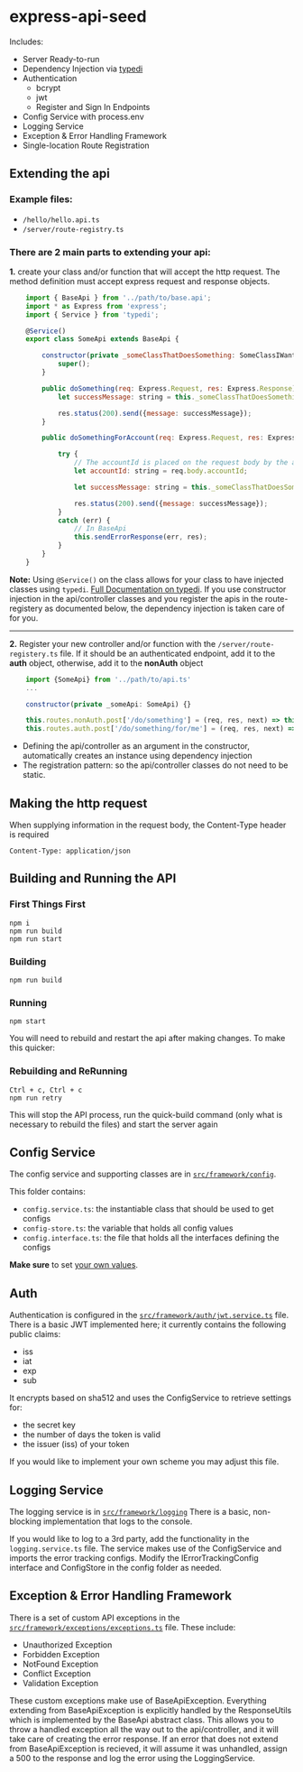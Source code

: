 # express-api-seed

Includes:
* Server Ready-to-run
* Dependency Injection via [typedi](https://github.com/pleerock/typedi)
* Authentication
    * bcrypt
    * jwt
    * Register and Sign In Endpoints
* Config Service with process.env
* Logging Service
* Exception & Error Handling Framework
* Single-location Route Registration

## Extending the api

### Example files:

* `/hello/hello.api.ts`
* `/server/route-registry.ts`

### There are 2 main parts to extending your api:

**1.** create your class and/or function that will accept the http request. The method definition must accept express request and response objects.

``` javascript
    import { BaseApi } from '../path/to/base.api';
    import * as Express from 'express';
    import { Service } from 'typedi';

    @Service()
    export class SomeApi extends BaseApi {

        constructor(private _someClassThatDoesSomething: SomeClassIWantToInject) {
            super();
        }

        public doSomething(req: Express.Request, res: Express.Response): void {
            let successMessage: string = this._someClassThatDoesSomething.doTheThing();

            res.status(200).send({message: successMessage});
        }

        public doSomethingForAccount(req: Express.Request, res: Express.Response): void {

            try {
                // The accountId is placed on the request body by the auth handler, registered in the express server. Don't pass accountId directly
                let accountId: string = req.body.accountId;

                let successMessage: string = this._someClassThatDoesSomething.doTheThingForTheAccount(accountId);

                res.status(200).send({message: successMessage});
            }
            catch (err) {
                // In BaseApi
                this.sendErrorResponse(err, res);
            }
        }
    }
```

**Note:** Using `@Service()` on the class allows for your class to have injected classes using `typedi`. [Full Documentation on typedi](https://github.com/pleerock/typedi).
If you use constructor injection in the api/controller classes and you register the apis in the route-registery as documented below, the dependency injection is taken care of for you.

---

**2.** Register your new controller and/or function with the `/server/route-registery.ts` file. If it should be an authenticated endpoint, add it to the **auth** object, otherwise, add it to the **nonAuth** object

``` javascript
    import {SomeApi} from '../path/to/api.ts'
    ...

    constructor(private _someApi: SomeApi) {}

    this.routes.nonAuth.post['/do/something'] = (req, res, next) => this._someApi.doSomething(req, res);
    this.routes.auth.post['/do/something/for/me'] = (req, res, next) => this._someApi.doSomethingForAccount(req, res);
```

* Defining the api/controller as an argument in the constructor, automatically creates an instance using dependency injection
* The registration pattern: so the api/controller classes do not need to be static.


## Making the http request

When supplying information in the request body, the Content-Type header is required

```
Content-Type: application/json
```

## Building and Running the API

### First Things First

```
npm i
npm run build
npm run start
```

### Building

```
npm run build
```

### Running

```
npm start
```

You will need to rebuild and restart the api after making changes. To make this quicker:

### Rebuilding and ReRunning

```
Ctrl + c, Ctrl + c
npm run retry
```

This will stop the API process, run the quick-build command (only what is necessary to rebuild the files) and start the server again

## Config Service

The config service and supporting classes are in [`src/framework/config`](https://github.com/ScottMGerstl/express-api-seed/tree/master/src/framework/config).

This folder contains:
* `config.service.ts`: the instantiable class that should be used to get configs
* `config-store.ts`: the variable that holds all config values
* `config.interface.ts`: the file that holds all the interfaces defining the configs

**Make sure** to set [your own values](https://github.com/ScottMGerstl/express-api-seed/blob/master/src/framework/config/config-store.ts).

## Auth

Authentication is configured in the [`src/framework/auth/jwt.service.ts`](https://github.com/ScottMGerstl/express-api-seed/blob/master/src/framework/auth/jwt.service.ts) file. There is a basic JWT implemented here; it currently contains the following public claims:

* iss
* iat
* exp
* sub

It encrypts based on sha512 and uses the ConfigService to retrieve settings for:

* the secret key
* the number of days the token is valid
* the issuer (iss) of your token

If you would like to implement your own scheme you may adjust this file.

## Logging Service

The logging service is in [`src/framework/logging`](https://github.com/ScottMGerstl/express-api-seed/tree/master/src/framework/logging) There is a basic, non-blocking implementation that logs to the console.

If you would like to log to a 3rd party, add the functionality in the `logging.service.ts` file. The service makes use of the ConfigService and imports the error tracking configs. Modify the IErrorTrackingConfig interface and ConfigStore in the config folder as needed.

## Exception & Error Handling Framework

There is a set of custom API exceptions in the [`src/framework/exceptions/exceptions.ts`](https://github.com/ScottMGerstl/express-api-seed/blob/master/src/framework/exceptions/exceptions.ts) file. These include:

* Unauthorized Exception
* Forbidden Exception
* NotFound Exception
* Conflict Exception
* Validation Exception

These custom exceptions make use of BaseApiException. Everything extending from BaseApiException is explicitly handled by the ResponseUtils which is implemented by the BaseApi abstract class. This allows you to throw a handled exception all the way out to the api/controller, and it will take care of creating the error response. If an error that does not extend from BaseApiException is recieved, it will assume it was unhandled, assign a 500 to the response and log the error using the LoggingService.

